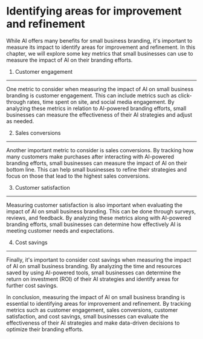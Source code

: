 Identifying areas for improvement and refinement
===========================================================================================================

While AI offers many benefits for small business branding, it's important to measure its impact to identify areas for improvement and refinement. In this chapter, we will explore some key metrics that small businesses can use to measure the impact of AI on their branding efforts.

1. Customer engagement
----------------------

One metric to consider when measuring the impact of AI on small business branding is customer engagement. This can include metrics such as click-through rates, time spent on site, and social media engagement. By analyzing these metrics in relation to AI-powered branding efforts, small businesses can measure the effectiveness of their AI strategies and adjust as needed.

2. Sales conversions
--------------------

Another important metric to consider is sales conversions. By tracking how many customers make purchases after interacting with AI-powered branding efforts, small businesses can measure the impact of AI on their bottom line. This can help small businesses to refine their strategies and focus on those that lead to the highest sales conversions.

3. Customer satisfaction
------------------------

Measuring customer satisfaction is also important when evaluating the impact of AI on small business branding. This can be done through surveys, reviews, and feedback. By analyzing these metrics along with AI-powered branding efforts, small businesses can determine how effectively AI is meeting customer needs and expectations.

4. Cost savings
---------------

Finally, it's important to consider cost savings when measuring the impact of AI on small business branding. By analyzing the time and resources saved by using AI-powered tools, small businesses can determine the return on investment (ROI) of their AI strategies and identify areas for further cost savings.

In conclusion, measuring the impact of AI on small business branding is essential to identifying areas for improvement and refinement. By tracking metrics such as customer engagement, sales conversions, customer satisfaction, and cost savings, small businesses can evaluate the effectiveness of their AI strategies and make data-driven decisions to optimize their branding efforts.
